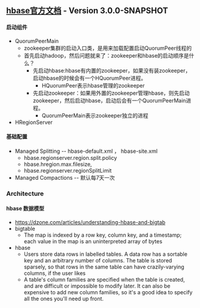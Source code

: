 ##   [hbase官方文档](https://hbase.apache.org/apache_hbase_reference_guide.pdf) - Version 3.0.0-SNAPSHOT

#### 启动组件
*	QuorumPeerMain
	*	zookeeper集群的启动入口类，是用来加载配置启动QuorumPeer线程的
	*	首先启动hadoop，然后问题就来了：zookeeper和hbase的启动顺序是什么？
		*	先启动hbase:hbase有内置的zookeeper，如果没有装zookeeper，启动hbase的时候会有一个HQuorumPeer进程。
			*	HQuorumPeer表示hbase管理的zookeeper
		*	先启动zookeeper：如果用外置的zookeeper管理hbase，则先启动zookeeper，然后启动hbase，启动后会有一个QuorumPeerMain进程。
			*   QuorumPeerMain表示zookeeper独立的进程
*	HRegionServer


#### 基础配置
*	Managed Splitting  -- hbase-default.xml ， hbase-site.xml
	*	hbase.regionserver.region.split.policy
	*	hbase.hregion.max.filesize,
	*	hbase.regionserver.regionSplitLimit
*	Managed Compactions -- 默认每7天一次
	
### Architecture

#### hbase 数据模型
*	https://dzone.com/articles/understanding-hbase-and-bigtab
*	bigtable
	*	 The map is indexed by a row key, column key, and a timestamp; each value in the map is an uninterpreted array of bytes
*	hbase 
	*	Users store data rows in labelled tables. A data row has a sortable key and an arbitrary number of columns. The table is stored sparsely, so that rows in the same table can have crazily-varying columns, if the user likes
	*	A table's column families are specified when the table is created, and are difficult or impossible to modify later. It can also be expensive to add new column families, so it's a good idea to specify all the ones you'll need up front.
